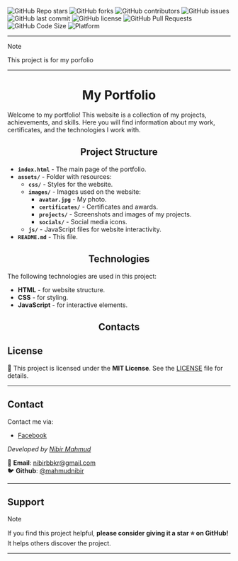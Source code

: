 ![GitHub Repo stars](https://img.shields.io/github/stars/mahmudnibir/My-Porfolio?style=social) 
![GitHub forks](https://img.shields.io/github/forks/mahmudnibir/My-Porfolio?style=social)
![GitHub contributors](https://img.shields.io/github/contributors/mahmudnibir/My-Porfolio)
![GitHub issues](https://img.shields.io/github/issues/mahmudnibir/My-Porfolio)
![GitHub last commit](https://img.shields.io/github/last-commit/mahmudnibir/My-Porfolio)
![GitHub license](https://img.shields.io/github/license/mahmudnibir/My-Porfolio)
![GitHub Pull Requests](https://img.shields.io/github/issues-pr/mahmudnibir/My-Porfolio)
![GitHub Code Size](https://img.shields.io/github/languages/code-size/mahmudnibir/My-Porfolio)
![Platform](https://img.shields.io/badge/platform-linux%20%7C%20macOS%20%7C%20windows-blue) 

---
> [!NOTE]
 This project is for my porfolio

---

<h1 align="center">My Portfolio</h1>
<p>Welcome to my portfolio! This website is a collection of my projects, achievements, and skills. Here you will find information about my work, certificates, and the technologies I work with.</p>

<h2 align="center">Project Structure</h2>
<ul>
    <li><strong><code>index.html</code></strong> - The main page of the portfolio.</li>
    <li><strong><code>assets/</code></strong> - Folder with resources:
        <ul>
            <li><strong><code>css/</code></strong> - Styles for the website.</li>
            <li><strong><code>images/</code></strong> - Images used on the website:
                <ul>
                    <li><strong><code>avatar.jpg</code></strong> - My photo.</li>
                    <li><strong><code>certificates/</code></strong> - Certificates and awards.</li>
                    <li><strong><code>projects/</code></strong> - Screenshots and images of my projects.</li>
                    <li><strong><code>socials/</code></strong> - Social media icons.</li>
                </ul>
            </li>
            <li><strong><code>js/</code></strong> - JavaScript files for website interactivity.</li>
        </ul>
    </li>
    <li><strong><code>README.md</code></strong> - This file.</li>
</ul>

<h2 align="center">Technologies</h2>
<p>The following technologies are used in this project:</p>
<ul>
    <li><strong>HTML</strong> - for website structure.</li>
    <li><strong>CSS</strong> - for styling.</li>
    <li><strong>JavaScript</strong> - for interactive elements.</li>
</ul>

<h2 align="center">Contacts</h2>


## License  

📝 This project is licensed under the **MIT License**. See the [LICENSE](LICENSE) file for details.  

---

## Contact  
<p>Contact me via:</p>
<ul>
    <li><a href="https://facebook.com/nibirmahmud17">Facebook
    </a></li>
</ul>

*Developed by [Nibir Mahmud](https://github.com/mahmudnibir)*


📧 **Email**: [nibirbbkr@gmail.com](mailto:nibirbbkr@gmail.com)  
🐦 **Github**: [@mahmudnibir](https://github.com/mahmudnibir)    

---


## Support  

> [!NOTE]
If you find this project helpful, **please consider giving it a star ⭐ on GitHub!** It helps others discover the project.  

---
